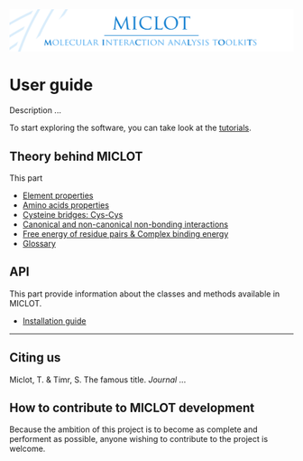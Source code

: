 <img src="../__banner.png" alt="banner" class="center">

# User guide

Description ...

To start exploring the software, you can take look at the [tutorials](../Tutorial/Tutorials.md).

## Theory behind MICLOT
This part

- [Element properties](__element_properties.md)
- [Amino acids properties](__amino_acids_properties.md)
- [Cysteine bridges: Cys-Cys](__CysCys_bridges.md)
- [Canonical and non-canonical non-bonding interactions](__nonbonding_interactions.md)
- [Free energy of residue pairs & Complex binding energy](__free_energy.md)
- [Glossary](__glossary.md)

## API
This part provide information about the classes and methods available in MICLOT.

- [Installation guide](__installation.md)

* * *
## Citing us
Miclot, T. & Timr, S. The famous title. *Journal* ... 


## How to contribute to MICLOT development
Because the ambition of this project is to become as complete and performent as possible, anyone wishing to contribute to the project is welcome.
